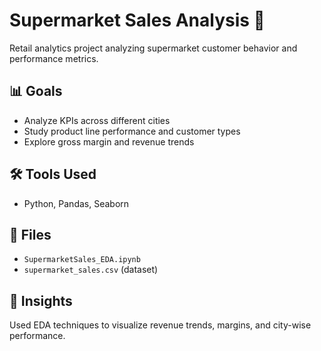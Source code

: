 # Supermarket Sales Analysis 🛒

Retail analytics project analyzing supermarket customer behavior and performance metrics.

## 📊 Goals
- Analyze KPIs across different cities
- Study product line performance and customer types
- Explore gross margin and revenue trends

## 🛠️ Tools Used
- Python, Pandas, Seaborn

## 📁 Files
- `SupermarketSales_EDA.ipynb` 
- `supermarket_sales.csv` (dataset)

## 📌 Insights
Used EDA techniques to visualize revenue trends, margins, and city-wise performance.
